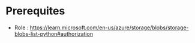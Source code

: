 #

# Prerequites

* Role : https://learn.microsoft.com/en-us/azure/storage/blobs/storage-blobs-list-python#authorization

